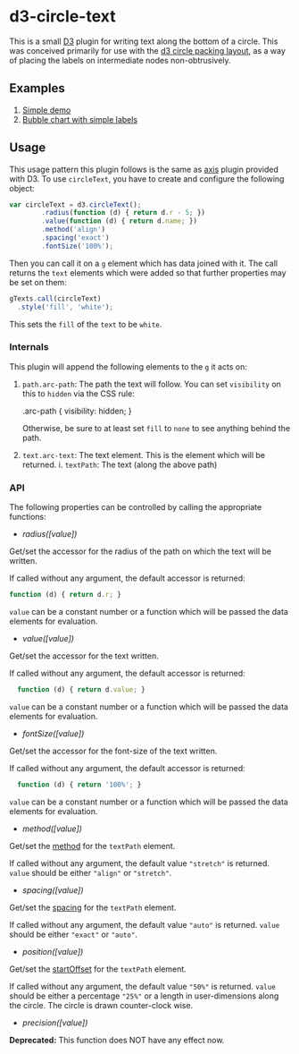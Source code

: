 # d3-circle-text

This is a small [D3](http://d3js.org/) plugin for writing text along the
bottom of a circle. This was conceived primarily for use with the 
[d3 circle packing layout](http://bl.ocks.org/mbostock/4063530), as a way of
placing the labels on intermediate nodes non-obtrusively.

## Examples

 1. [Simple demo](http://bl.ocks.org/musically-ut/5278601)
 2. [Bubble chart with simple labels](http://bl.ocks.org/musically-ut/5278614#index.html)

## Usage

This usage pattern this plugin follows is the same as [axis](https://github.com/mbostock/d3/wiki/SVG-Axes) plugin provided with D3.
To use `circleText`, you have to create and configure the following object:

```javascript
var circleText = d3.circleText();
        .radius(function (d) { return d.r - 5; })
        .value(function (d) { return d.name; })
        .method('align')
        .spacing('exact')
        .fontSize('100%');
```

Then you can call it on a `g` element which has data joined with it. The call
returns the `text` elements which were added so that further properties may be
set on them:

```javascript
gTexts.call(circleText)
  .style('fill', 'white');
```

This sets the `fill` of the `text` to be `white`.

### Internals

This plugin will append the following elements to the `g` it acts on:

  1. `path.arc-path`: The path the text will follow. You can set `visibility` on this to `hidden` via the CSS rule:

        .arc-path { visibility: hidden; }

      Otherwise, be sure to at least set `fill` to `none` to see anything behind the path.

  2. `text.arc-text`: The text element. This is the element which will be returned.
    i. `textPath`: The text (along the above path)


### API

The following properties can be controlled by calling the appropriate functions:

 * _radius([value])_
  
  Get/set the accessor for the radius of the path on which the text will be
  written.
  
  If called without any argument, the default accessor is returned:
  
  ```javascript
  function (d) { return d.r; }
  ```
  
  `value` can be a constant number or a function which will be passed the data
  elements for evaluation.
  
  
 * _value([value])_
  
  Get/set the accessor for the text written.
  
  If called without any argument, the default accessor is returned:
  
  ```javascript
    function (d) { return d.value; }
  ```
  
  `value` can be a constant number or a function which will be passed the data
  elements for evaluation.
  
 * _fontSize([value])_
  
  Get/set the accessor for the font-size of the text written.
  
  If called without any argument, the default accessor is returned:
  
  ```javascript
    function (d) { return '100%'; }
  ```
  
  `value` can be a constant number or a function which will be passed the data
  elements for evaluation.
  
  
 * _method([value])_
  
  Get/set the [method](http://www.w3.org/TR/SVG/text.html#TextPathElementMethodAttribute) for the `textPath` element.
  
  If called without any argument, the default value `"stretch"` is returned.
  `value` should be either `"align"` or `"stretch"`.
   
  
 * _spacing([value])_
  
  Get/set the [spacing](http://www.w3.org/TR/SVG/text.html#TextPathElementSpacingAttribute) for the `textPath` element.
  
  If called without any argument, the default value `"auto"` is returned.
  `value` should be either `"exact"` or `"auto"`.
   
  * _position([value])_
  
  Get/set the [startOffset](http://www.w3.org/TR/SVG/text.html#TextPathElementStartOffsetAttribute) for the `textPath` element.
  
  If called without any argument, the default value `"50%"` is returned.
  `value` should be either a percentage `"25%"` or a length in user-dimensions
  along the circle. The circle is drawn counter-clock wise.
  
 * _precision([value])_

  **Deprecated:** This function does NOT have any effect now.  
 
